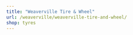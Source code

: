 ```yaml
---
title: "Weaverville Tire & Wheel"
url: /weaverville/weaverville-tire-and-wheel/
shop: tyres
---
```

